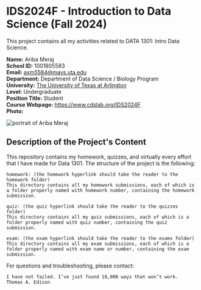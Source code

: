 # IDS2024F - Introduction to Data Science (Fall 2024)
This project contains all my activities related to DATA 1301: Intro Data Science.

**Name:** Ariba Meraj  
**School ID:** 1001805583  
**Email:** axm5584@mavs.uta.edu  
**Department:** Department of Data Science / Biology Program  
**University:** [The University of Texas at Arlington](https://www.uta.edu)  
**Level:** Undergraduate  
**Position Title:** Student  
**Course Webpage:** https://www.cdslab.org/IDS2024F  
**Photo:** 

![portrait of Ariba Meraj](https://media.licdn.com/dms/image/D5603AQHFcFPqh5HMoA/profile-displayphoto-shrink_400_400/0/1675131590133?e=2147483647&v=beta&t=_CIRN0zYtW0kkJAsz58p-uQ4evwB0Q1qrN1LZuaQ5qs)

## Description of the Project's Content

This repository contains my homework, quizzes, and virtually every effort that I have made for Data 1301. The structure of the project is the following:

    homework: (the homework hyperlink should take the reader to the homework folder)
    This directory contains all my homework submissions, each of which is a folder properly named with homework number, containing the homework submission.

    quiz: (the quiz hyperlink should take the reader to the quizzes folder)
    This directory contains all my quiz submissions, each of which is a folder properly named with quiz number, containing the quiz submission.

    exam: (the exam hyperlink should take the reader to the exams folder)
    This directory contains all my exam submissions, each of which is a folder properly named with exam name or number, containing the exam submission.

For questions and troubleshooting, please contact:

<your name>
<your email>
<any other contact or signature information that you would like to add>

    I have not failed. I’ve just found 10,000 ways that won’t work.
    Thomas A. Edison
